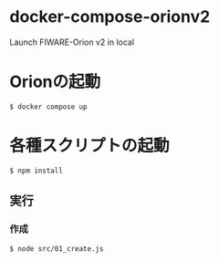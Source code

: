 # docker-compose-orionv2
Launch FIWARE-Orion v2 in local

# Orionの起動

```console
$ docker compose up
```

# 各種スクリプトの起動

```console
$ npm install
```

## 実行

### 作成

```cosnole
$ node src/01_create.js
```
